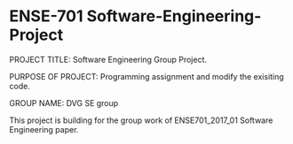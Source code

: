 # ENSE-701 Software-Engineering-Project

PROJECT TITLE: Software Engineering Group Project.

PURPOSE OF PROJECT: Programming assignment and modify the exisiting code.

GROUP NAME: DVG SE group

This project is building for the group work of ENSE701_2017_01 Software Engineering paper.
